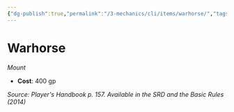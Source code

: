 ```yaml
---
{"dg-publish":true,"permalink":"/3-mechanics/cli/items/warhorse/","tags":["ttrpg-cli/compendium/src/5e/phb","ttrpg-cli/item/gear/mount","ttrpg-cli/item/rarity/none"]}
---
```


# Warhorse
*Mount*  


- **Cost**: 400 gp

*Source: Player's Handbook p. 157. Available in the <span title='Systems Reference Document (5.1)'>SRD</span> and the Basic Rules (2014)*